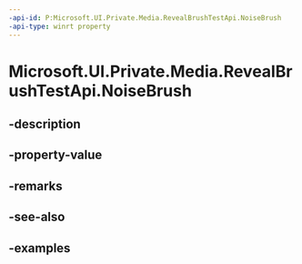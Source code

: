```yaml
---
-api-id: P:Microsoft.UI.Private.Media.RevealBrushTestApi.NoiseBrush
-api-type: winrt property
---
```


# Microsoft.UI.Private.Media.RevealBrushTestApi.NoiseBrush

<!--
public Microsoft.UI.Composition.CompositionBrush NoiseBrush { get; }
-->


## -description

## -property-value

## -remarks

## -see-also

## -examples


